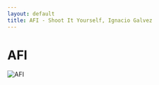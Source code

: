 ```yaml
---
layout: default
title: AFI - Shoot It Yourself, Ignacio Galvez
---
```


# AFI

![AFI](http://assets.farmhouse.co/publishing/1-shoot-it-yourself/images/afi-1.jpg)
